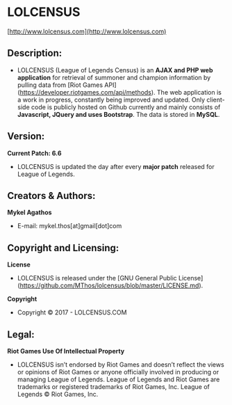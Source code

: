# LOLCENSUS 

[http://www.lolcensus.com](http://www.lolcensus.com) 

## Description:

* LOLCENSUS (League of Legends Census) is an **AJAX and PHP web application** for retrieval of summoner and champion information by pulling data from [Riot Games API] (https://developer.riotgames.com/api/methods). The web application is a work in progress, constantly being improved and updated. Only client-side code is publicly hosted on Github currently and mainly consists of **Javascript, JQuery and uses Bootstrap**. The data is stored in **MySQL**.

## Version:
**Current Patch: 6.6** 
* LOLCENSUS is updated the day after every **major patch** released for League of Legends.


## Creators & Authors:
**Mykel Agathos**
* E-mail: mykel.thos[at]gmail[dot]com


## Copyright and Licensing:
**License**
* LOLCENSUS is released under the [GNU General Public License] (https://github.com/MThos/lolcensus/blob/master/LICENSE.md).

**Copyright**
* Copyright © 2017 - LOLCENSUS.COM

## Legal:
**Riot Games Use Of Intellectual Property**
* LOLCENSUS isn’t endorsed by Riot Games and doesn’t reflect the views or opinions of Riot Games or anyone officially involved in producing or managing League of Legends. League of Legends and Riot Games are trademarks or registered trademarks of Riot Games, Inc. League of Legends © Riot Games, Inc.
